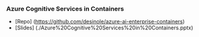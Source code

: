 ### Azure Cognitive Services in Containers

- [Repo] (https://github.com/desinole/azure-ai-enterprise-containers)
- [Slides] (./Azure%20Cognitive%20Services%20in%20Containers.pptx)
